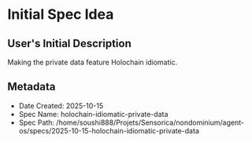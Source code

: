 # Initial Spec Idea

## User's Initial Description
Making the private data feature Holochain idiomatic.

## Metadata
- Date Created: 2025-10-15
- Spec Name: holochain-idiomatic-private-data
- Spec Path: /home/soushi888/Projets/Sensorica/nondominium/agent-os/specs/2025-10-15-holochain-idiomatic-private-data